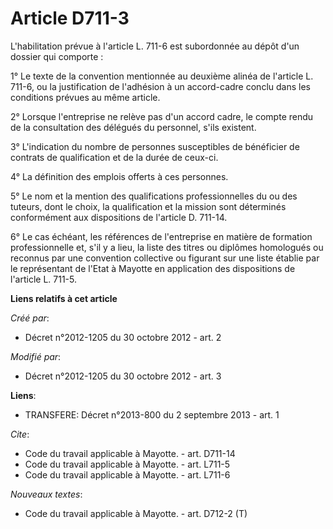 # Article D711-3

L'habilitation prévue à l'article L. 711-6 est subordonnée au dépôt d'un dossier qui comporte : 

1° Le texte de la convention mentionnée au deuxième alinéa de l'article L. 711-6, ou la justification de l'adhésion à un
accord-cadre conclu dans les conditions prévues au même article. 

2° Lorsque l'entreprise ne relève pas d'un accord cadre, le compte rendu de la consultation des délégués du personnel, s'ils
existent. 

3° L'indication du nombre de personnes susceptibles de bénéficier de contrats de qualification et de la durée de ceux-ci. 

4° La définition des emplois offerts à ces personnes. 

5° Le nom et la mention des qualifications professionnelles du ou des tuteurs, dont le choix, la qualification et la mission
sont déterminés conformément aux dispositions de l'article D. 711-14.

6° Le cas échéant, les références de l'entreprise en matière de formation professionnelle et, s'il y a lieu, la liste des
titres ou diplômes homologués ou reconnus par une convention collective ou figurant sur une liste établie par le représentant
de l'Etat à Mayotte en application des dispositions de l'article L. 711-5.

**Liens relatifs à cet article**

_Créé par_:

  - Décret n°2012-1205 du 30 octobre 2012 - art. 2

_Modifié par_:

  - Décret n°2012-1205 du 30 octobre 2012 - art. 3

**Liens**:

  - TRANSFERE: Décret n°2013-800 du 2 septembre 2013 - art. 1

_Cite_:

  - Code du travail applicable à Mayotte. - art. D711-14
  - Code du travail applicable à Mayotte. - art. L711-5
  - Code du travail applicable à Mayotte. - art. L711-6

_Nouveaux textes_:

  - Code du travail applicable à Mayotte. - art. D712-2 (T)
